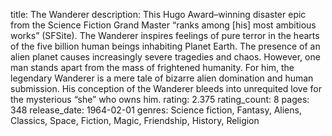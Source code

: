 title: The Wanderer
description: This Hugo Award–winning disaster epic from the Science Fiction Grand Master “ranks among [his] most ambitious works” (SFSite). The Wanderer inspires feelings of pure terror in the hearts of the five billion human beings inhabiting Planet Earth. The presence of an alien planet causes increasingly severe tragedies and chaos. However, one man stands apart from the mass of frightened humanity. For him, the legendary Wanderer is a mere tale of bizarre alien domination and human submission. His conception of the Wanderer bleeds into unrequited love for the mysterious “she” who owns him.
rating: 2.375
rating_count: 8
pages: 348
release_date: 1964-02-01
genres: Science fiction, Fantasy, Aliens, Classics, Space, Fiction, Magic, Friendship, History, Religion
